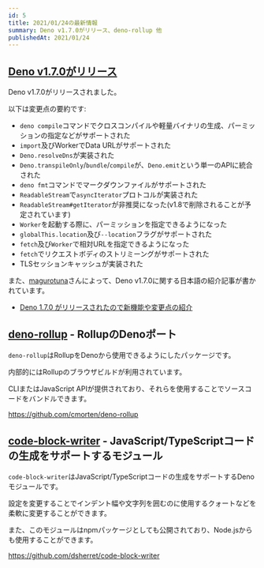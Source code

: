 ```yaml
---
id: 5
title: 2021/01/24の最新情報
summary: Deno v1.7.0がリリース、deno-rollup 他
publishedAt: 2021/01/24
---
```


## [Deno v1.7.0がリリース](https://deno.land/posts/v1.7)

Deno v1.7.0がリリースされました。

以下は変更点の要約です:

* `deno compile`コマンドでクロスコンパイルや軽量バイナリの生成、パーミッションの指定などがサポートされた
* `import`及びWorkerでData URLがサポートされた
* `Deno.resolveDns`が実装された
* `Deno.transpileOnly`/`bundle`/`compile`が、`Deno.emit`という単一のAPIに統合された
* `deno fmt`コマンドでマークダウンファイルがサポートされた
* `ReadableStream`で`asyncIterator`プロトコルが実装された
* `ReadableStream#getIterator`が非推奨になった(v1.8で削除されることが予定されています)
* `Worker`を起動する際に、パーミッションを指定できるようになった
* `globalThis.location`及び`--location`フラグがサポートされた
* `fetch`及び`Worker`で相対URLを指定できるようになった
* `fetch`でリクエストボディのストリミーングがサポートされた
* TLSセッションキャッシュが実装された

また、[magurotuna](https://zenn.dev/magurotuna)さんによって、Deno v1.7.0に関する日本語の紹介記事が書かれています。

* [Deno 1.7.0 がリリースされたので新機能や変更点の紹介](https://zenn.dev/magurotuna/articles/55575eb16ae422)

## [deno-rollup](https://github.com/cmorten/deno-rollup) - RollupのDenoポート

`deno-rollup`はRollupをDenoから使用できるようにしたパッケージです。

内部的にはRollupのブラウザビルドが利用されています。

CLIまたはJavaScript APIが提供されており、それらを使用することでソースコードをバンドルできます。

https://github.com/cmorten/deno-rollup

## [code-block-writer](https://github.com/dsherret/code-block-writer) - JavaScript/TypeScriptコードの生成をサポートするモジュール

`code-block-writer`はJavaScript/TypeScriptコードの生成をサポートするDenoモジュールです。

設定を変更することでインデント幅や文字列を囲むのに使用するクォートなどを柔軟に変更することができます。

また、このモジュールはnpmパッケージとしても公開されており、Node.jsからも使用することができます。

https://github.com/dsherret/code-block-writer
